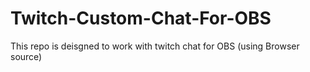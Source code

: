 # Twitch-Custom-Chat-For-OBS
This repo is deisgned to work with twitch chat for OBS (using Browser source)
